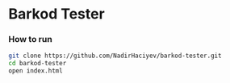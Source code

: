 # Barkod Tester

### How to run

```bash
git clone https://github.com/NadirHaciyev/barkod-tester.git
cd barkod-tester
open index.html
```
